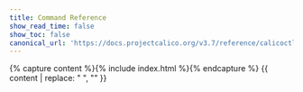 ```yaml
---
title: Command Reference
show_read_time: false
show_toc: false
canonical_url: 'https://docs.projectcalico.org/v3.7/reference/calicoctl/commands/index'
---
```

{% capture content %}{% include index.html %}{% endcapture %}
{{ content | replace: "    ", "" }}